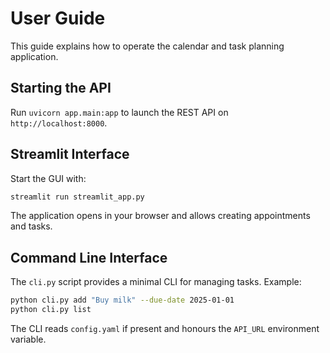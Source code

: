# User Guide

This guide explains how to operate the calendar and task planning application.

## Starting the API

Run `uvicorn app.main:app` to launch the REST API on `http://localhost:8000`.

## Streamlit Interface

Start the GUI with:

```bash
streamlit run streamlit_app.py
```

The application opens in your browser and allows creating appointments and tasks.

## Command Line Interface

The `cli.py` script provides a minimal CLI for managing tasks. Example:

```bash
python cli.py add "Buy milk" --due-date 2025-01-01
python cli.py list
```

The CLI reads `config.yaml` if present and honours the `API_URL` environment variable.
